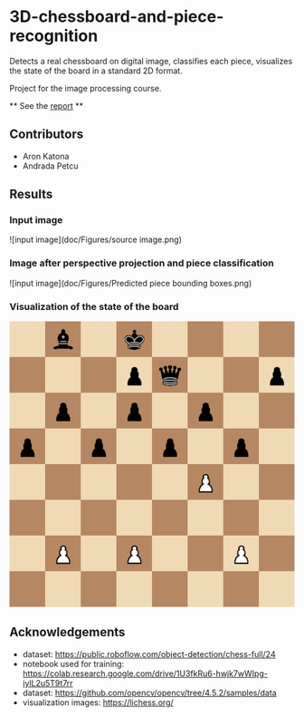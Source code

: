 # 3D-chessboard-and-piece-recognition

Detects a real chessboard on digital image, classifies each piece, visualizes the state of the board in a standard 2D format. 

Project for the image processing course.

** See the [report](doc/Aron_Katona_Andrada_Petcu_-_3D_Chessboard_and_piece_recognition.pdf) **

## Contributors

- Aron Katona
- Andrada Petcu

## Results

### Input image

![input image](doc/Figures/source image.png)

### Image after perspective projection and piece classification

![input image](doc/Figures/Predicted piece bounding boxes.png)

### Visualization of the state of the board

![input image](doc/Figures/Chessboard.png)


## Acknowledgements

- dataset: https://public.roboflow.com/object-detection/chess-full/24
- notebook used for training: https://colab.research.google.com/drive/1U3fkRu6-hwjk7wWIpg-iylL2u5T9t7rr
- dataset: https://github.com/opencv/opencv/tree/4.5.2/samples/data
- visualization images: https://lichess.org/


